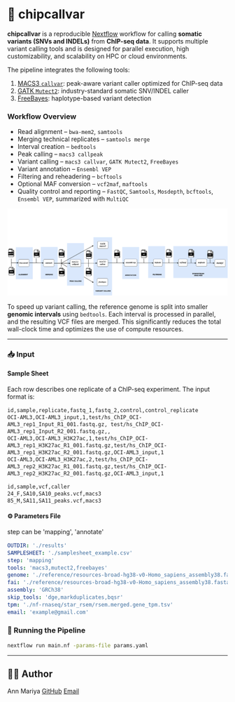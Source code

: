 # 🧬 chipcallvar

**chipcallvar** is a reproducible [Nextflow](https://www.nextflow.io/) workflow for calling **somatic variants (SNVs and INDELs)** from **ChIP-seq data**. It supports multiple variant calling tools and is designed for parallel execution, high customizability, and scalability on HPC or cloud environments.

The pipeline integrates the following tools:

1. [MACS3 `callvar`](https://macs3-project.github.io/MACS/docs/callvar.html): peak-aware variant caller optimized for ChIP-seq data
2. [GATK `Mutect2`](https://gatk.broadinstitute.org/hc/en-us/articles/360037593851-Mutect2): industry-standard somatic SNV/INDEL caller
3. [FreeBayes](https://github.com/freebayes/freebayes): haplotype-based variant detection



### Workflow Overview

- Read alignment – `bwa-mem2`, `samtools`
- Merging technical replicates – `samtools merge`
- Interval creation – `bedtools`
- Peak calling – `macs3 callpeak`
- Variant calling – `macs3 callvar`, `GATK Mutect2`, `FreeBayes`
- Variant annotation – `Ensembl VEP`
- Filtering and reheadering – `bcftools`
- Optional MAF conversion – `vcf2maf`, `maftools`
- Quality control and reporting – `FastQC`, `Samtools`, `Mosdepth`, `bcftools`, `Ensembl VEP`, summarized with `MultiQC`

![Workflow](./workflow.png)


To speed up variant calling, the reference genome is split into smaller **genomic intervals** using `bedtools`. Each interval is processed in parallel, and the resulting VCF files are merged. This significantly reduces the total wall-clock time and optimizes the use of compute resources.

---

### 📥 Input

#### Sample Sheet 

Each row describes one replicate of a ChIP-seq experiment. The input format is:

```csv {samplesheet.csv}
id,sample,replicate,fastq_1,fastq_2,control,control_replicate
OCI-AML3,OCI-AML3_input,1,test/hs_ChIP_OCI-AML3_rep1_Input_R1_001.fastq.gz, test/hs_ChIP_OCI-AML3_rep1_Input_R2_001.fastq.gz,,
OCI-AML3,OCI-AML3_H3K27ac,1,test/hs_ChIP_OCI-AML3_rep1_H3K27ac_R1_001.fastq.gz,test/hs_ChIP_OCI-AML3_rep1_H3K27ac_R2_001.fastq.gz,OCI-AML3_input,1
OCI-AML3,OCI-AML3_H3K27ac,2,test/hs_ChIP_OCI-AML3_rep2_H3K27ac_R1_001.fastq.gz,test/hs_ChIP_OCI-AML3_rep2_H3K27ac_R2_001.fastq.gz,OCI-AML3_input,1
```

```csv {samplesheet.csv}
id,sample,vcf,caller
24_F,SA10,SA10_peaks.vcf,macs3
85_M,SA11,SA11_peaks.vcf,macs3
```

#### ⚙️ Parameters File 
step can be 'mapping', 'annotate'


```yaml {params.yaml}
OUTDIR: './results'
SAMPLESHEET: './samplesheet_example.csv'
step: 'mapping'
tools: 'macs3,mutect2,freebayes'
genome: './reference/resources-broad-hg38-v0-Homo_sapiens_assembly38.fasta'
fai: './reference/resources-broad-hg38-v0-Homo_sapiens_assembly38.fasta.fai'
assembly: 'GRCh38'
skip_tools: 'dge,markduplicates,bqsr'
tpm: './nf-rnaseq/star_rsem/rsem.merged.gene_tpm.tsv'
email: 'example@gmail.com'
```

### 🚀 Running the Pipeline

```bash
nextflow run main.nf -params-file params.yaml 
```

---

## 👩‍💻 Author

Ann Mariya
[GitHub](https://github.com/annmariyaes)
[Email](annmariya.elayani@gmail.com)

